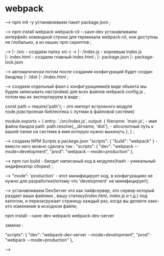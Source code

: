 # webpack

--> npm init -y  устанавливаем пакет package.json ;

--> npm install webpack webpack-cli --save-dev  устанавливаем интерфейс командной строки для терминала webpack-cli, они доступны не глобально, а из наших npm скриптов ;

-->  |- /src               - создаем папку src c ->
        |- /index.js       - корневым index.js   
     |- index.html         - создаем главный index.html ;
     |- package.json
     |- package-lock.json
     
--> автоматически потом после создания конфигураций будет создан бандлер |- /dist
           |- /index.html ;

--> создаем отдельный фаил с конфигурациями(в виде обьекта мы будем записывать настройки) для всех файлов webpack.config.js , потом мы их экспортируем в виде :

const path = require('path'); - это импорт встроеного модуля node.js(встроеная библеотека с путями в файловой системе)

module.exports = {
  entry: './src/index.js',
  output: {
    filename: 'main.js',     - имя файла бандла
    path: path.resolve(__dirname, 'dist'), - абсолютный путь к вашей папке на системе в имя которую нужно выкинуть
  },
} ;

--> создаем NPM Scripts в packege.json
       "scripts": {
        "build": "webpack"
       } - вместо него можно сделать так :
       "scripts": {
          "dev": "webpack --mode=development",
          "prod": "webpack --mode=production"
        },

--> npm run build - билдит написаный код в модулях(hash - уникальный индифекатор сборки) ;

--> "mode": 'production' - этот минифицирует код, в конфигурациях не нужно для разработки(потому что 'development' не минифицирует);

--> устанавливаем DevServer это как лайфсервер, это сервер который раздает ваши файлики , вашу статику(index.html, index.js и т.д.) под капотом, и перезагружает страницу каждый раз, когда вы делаете како-ето изменение в исходном файле;

npm install --save-dev webpack webpack-dev-server

замени :

"scripts": {
    "dev": "webpack-dev-server --mode=development",
    "prod": "webpack --mode=production"
  },

--> 
